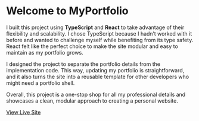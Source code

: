 # Welcome to MyPortfolio 

I built this project using **TypeScript** and **React** to take advantage of their flexibility and scalability. I chose TypeScript because I hadn’t worked with it before and wanted to challenge myself while benefiting from its type safety. React felt like the perfect choice to make the site modular and easy to maintain as my portfolio grows.

I designed the project to separate the portfolio details from the implementation code. This way, updating my portfolio is straightforward, and it also turns the site into a reusable template for other developers who might need a portfolio shell.

Overall, this project is a one-stop shop for all my professional details and showcases a clean, modular approach to creating a personal website.

[View Live Site](https://quentinpace.codes/)
